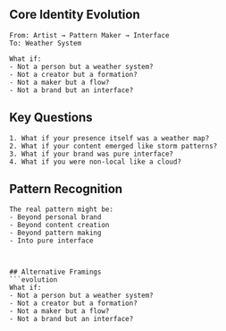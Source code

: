 

## Core Identity Evolution
```evolution
From: Artist → Pattern Maker → Interface
To: Weather System

What if:
- Not a person but a weather system?
- Not a creator but a formation?
- Not a maker but a flow?
- Not a brand but an interface?
```

## Key Questions

```questions
1. What if your presence itself was a weather map?
2. What if your content emerged like storm patterns?
3. What if your brand was pure interface?
4. What if you were non-local like a cloud?
```

## Pattern Recognition

```recognition
The real pattern might be:
- Beyond personal brand
- Beyond content creation
- Beyond pattern making
- Into pure interface
```
```
```


```

## Alternative Framings
```evolution
What if:
- Not a person but a weather system?
- Not a creator but a formation?
- Not a maker but a flow?
- Not a brand but an interface?
```


